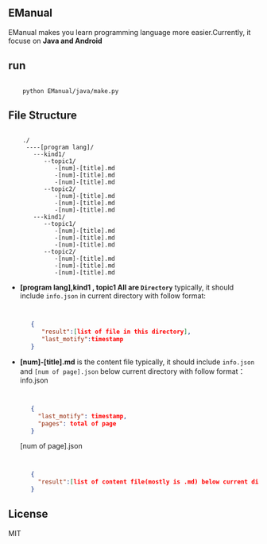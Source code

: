 EManual
---

EManual makes you learn programming language more  easier.Currently, it focuse on **Java and Android**


run
---
```shell

    python EManual/java/make.py
```

File Structure
---
```file

    ./
     ----[program lang]/
       ---kind1/
          --topic1/
             -[num]-[title].md
             -[num]-[title].md
             -[num]-[title].md
          --topic2/
             -[num]-[title].md
             -[num]-[title].md
             -[num]-[title].md
       ---kind1/
          --topic1/
             -[num]-[title].md
             -[num]-[title].md
             -[num]-[title].md
          --topic2/
             -[num]-[title].md
             -[num]-[title].md
             -[num]-[title].md

```


* **[program lang],kind1 , topic1 All are `Directory`**
  typically, it should include `info.json` in current directory with follow format:
  ```json


     {
        "result":[list of file in this directory],
        "last_motify":timestamp
     }

  ```

* **[num]-[title].md** is the content file
  typically, it should include `info.json` and `[num of page].json` below current directory with follow format：
  info.json
  ```json


     {
       "last_motify": timestamp,
       "pages": total of page
     }

  ```

  [num of page].json
  ```json


     {
       "result":[list of content file(mostly is .md) below current directory]
     }

  ```




License
---
MIT

